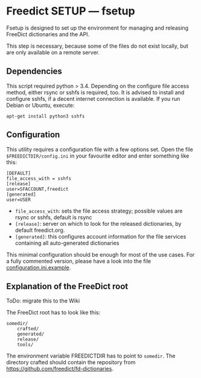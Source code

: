 Freedict SETUP — fsetup
=========================

Fsetup is designed to set up the environment for managing and releasing FreeDict
dictionaries and the API.

This step is necessary, because some of the files do not exist locally, but are
only available on a remote server.

Dependencies
------------

This script required python > 3.4. Depending on the configure file access
method, either rsync or sshfs is required, too. It is advised to install and
configure sshfs, if a decent internet connection is available. If you run Debian
or Ubuntu, execute:

    apt-get install python3 sshfs

Configuration
-------------

This utility requires a configuration file with a few options set. Open the file
`$FREEDICTDIR/config.ini` in your favourite editor and enter something like
this:

    [DEFAULT]
    file_access_with = sshfs
    [release]
    user=SFACCOUNT,freedict
    [generated]
    user=USER

-   `file_access_with`: sets the file access strategy; possible values are rsync
    or sshfs, default is rsync
-   `[release]`: server on which to look for the released dictionaries, by
    default freedict.org.
-   `[generated]`: this configures account information for the file services
    containing all auto-generated dictionaries

This minimal configuration should be enough for most of the use cases. For a
fully commented version, please have a look into the file
[configuration.ini.example](configuration.ini.example).

Explanation of the FreeDict root
--------------------------------

ToDo: migrate this to the Wiki

The FreeDict root has to look like this:

    somedir/
        crafted/
        generated/
        release/
        tools/

The environment variable FREEDICTDIR has to point to `somedir`. The directory
crafted should contain the repository from
<https://github.com/freedict/fd-dictionaries>.

